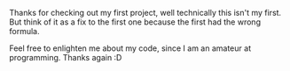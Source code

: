 Thanks for checking out my first project, well technically this isn't my first. But think of it as a fix to the first one because the first had the wrong formula.

Feel free to enlighten me about my code, since I am an amateur at programming. Thanks again :D
